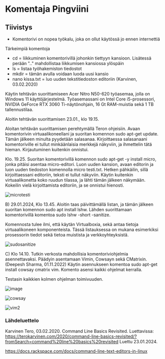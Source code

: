 # Komentaja Pingviini

## Tiivistys

- Komentorivi on nopea työkalu, joka on ollut käytössä jo ennen internettiä

Tärkeimpiä komentoja

- cd = liikkuminen komentorivillä johonkin tiettyyn kansioon. Lisätessä perään ".." mahdollistaa liikkumisen kansiossa ylöspäin
- ls = listaa työhakemiston tiedostot
- mkdir = tämän avulla voidaan luoda uusi kansio
- nano kissa.txt = luo uuden tekstitiedoston editoriin
  (Karvinen, 03.02.2020)

Käytin tehtävän suorittamiseen Acer Nitro N50-620 työasemaa, jolla on Windows 11 käyttöjärjestelmä. Työasemassani on Intel Core i5-prosessori, NVIDIA GeForce RTX 3060 Ti-näytönohjain, 16 Gt RAM-muistia sekä 1 TB tallennustilaa.

Aloitin tehtävän suorittamisen 23.01., klo 19.15. 

Aloitan tehtävän suorittamisen perehtymällä Teron ohjeisiin. Avaan komentorivin virtuaalikoneellani ja suoritan komennon sudo apt-get update. Tämän jälkeen minulta pyydetään salasanaa. Kirjoittaessa salasanaani komentoriville ei tullut minkäänlaisia merkkejä näkyviin, ja ihmettelin tätä hieman. Kirjautuminen kuitenkin onnistui. 

Klo. 19.25. Suoritan komentorivillä komennon sudo apt-get -y install micro, jonka pitäisi asentaa micro-editori. Luon uuden kansion, avaan editorin ja luon uuden tiedoston komennolla micro testi.txt. Hetken pähkäilin, sillä kirjoittaessani editoriin, teksti ei tullut näkyviin. Käytin kuitenkin virtuaalikonetta koko ruudun tilassa, ja lähti tämän jälkeen näkymään. Kokeilin vielä kirjoittamista editoriin, ja se onnistui hienosti. 


![microtesti](https://github.com/bhd471/linux-palvelimet/assets/148760837/14929848-fa8e-49c2-89c6-6f8f80752c3d)





B) 29.01.2024, Klo 13.45. Aloitin taas päivittämällä listan, ja tämän jälkeen suoritan komennon sudo apt install lshw. Lähden suorittamaan komentorivillä komentoa sudo lshw -short -sanitize. 

Komennosta tulee ilmi, että käytän Virtualboxia, sekä antaa tietoja virtuaalikoneen komponenteista. Tässä listauksessa on mukana esimerkiksi prosessorin tiedot sekä tietoa muistista ja verkkoyhteyksistä. 


![sudosanitize](https://github.com/bhd471/linux-palvelimet/assets/148760837/aacbb5c3-245d-47ab-8e0e-76d9b3076b59)

C) Klo 14.10. Tutkin verkosta mahdollisia komentoriviohjelmia asennettavaksi. Päädyin asentamaan Vimin, Cowsayn sekä CMatrixin. (Deepesh Sharma, 01.11.2022) Käytin asennukseen komentoa sudo apt-get install cowsay cmatrix vim. Komento asensi kaikki ohjelmat kerralla. 

Testasin kaikkien kolmen ohjelman toimivuuden. 

![image](https://github.com/bhd471/linux-palvelimet/assets/148760837/591f0c73-a396-4033-870b-2b5f616c49c7)


![cowsay](https://github.com/bhd471/linux-palvelimet/assets/148760837/8ab06707-a9a2-4aa5-9fc4-7fb15b6f85ef)

![vim2](https://github.com/bhd471/linux-palvelimet/assets/148760837/8dfebc55-54c3-445e-9b44-33e5c92a64ec)







### Lähdeluettelo

Karvinen Tero, 03.02.2020. Command Line Basics Revisited. Luettavissa: https://terokarvinen.com/2020/command-line-basics-revisited/?fromSearch=command%20line%20basics%20revisited 
Luettu 23.01.2024.

https://docs.rackspace.com/docs/command-line-text-editors-in-linux

